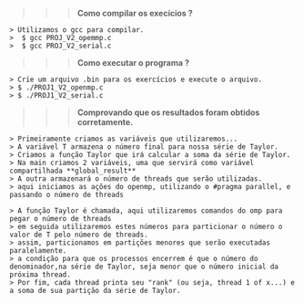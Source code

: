 >>> **Como compilar os execícios ?**

    > Utilizamos o gcc para compilar.
    >  $ gcc PROJ_V2_opemmp.c
    >  $ gcc PROJ_V2_serial.c
>>> **Como executar o programa ?**
    
    > Crie um arquivo .bin para os exercícios e execute o arquivo.
    > $ ./PROJ1_V2_openmp.c
    > $ ./PROJ1_V2_serial.c

>>> **Comprovando que os resultados foram obtidos corretamente.**

    > Primeiramente criamos as variáveis que utilizaremos...
    > A variável T armazena o número final para nossa série de Taylor.
    > Criamos a função Taylor que irá calcular a soma da série de Taylor.
    > Na main criamos 2 variáveis, uma que servirá como variável compartilhada **global_result**
    > A outra armazenará o número de threads que serão utilizadas.
    > aqui iniciamos as ações do openmp, utilizando o #pragma parallel, e passando o número de threads
    
    > A função Taylor é chamada, aqui utilizaremos comandos do omp para pegar o número de threads
    > em seguida utilizaremos estes números para particionar o número o valor de T pelo número de threads.
    > assim, particionamos em partições menores que serão executadas paralelamente.
    > a condição para que os processos encerrem é que o número do denominador,na série de Taylor, seja menor que o número inicial da próxima thread.
    > Por fim, cada thread printa seu "rank" (ou seja, thread 1 of x...) e a soma de sua partição da série de Taylor.
